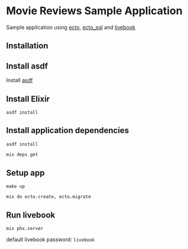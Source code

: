 # Movie Reviews Sample Application

Sample application using [ecto](https://hexdocs.pm/ecto), [ecto_sql](https://hexdocs.pm/ecto_sql) and [livebook](https://github.com/livebook-dev/livebook)

## Installation

## Install asdf

Install [asdf](http://asdf-vm.com/guide/getting-started.html#_3-install-asdf)

## Install Elixir

```shell
asdf install
```

## Install application dependencies

```shell
asdf install
```

```elixir
mix deps.get
```

## Setup app

```shell
make up
```

```shell
mix do ecto.create, ecto.migrate
```

## Run livebook

```shell
mix phx.server
```

default livebook password: `livebook`